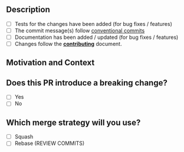 <!---
Provide a general summary of your changes in the Title above
-->

## Description

<!--- Describe your changes in detail -->

- [ ] Tests for the changes have been added (for bug fixes / features)
- [ ] The commit message(s) follow [conventional commits](https://www.conventionalcommits.org/en/v1.0.0/)
- [ ] Documentation has been added / updated (for bug fixes / features)
- [ ] Changes follow the **[contributing](../blob/master/docs/CONTRIBUTING.md)** document.

## Motivation and Context

<!--- Why is this change required? What problem does it solve? -->

## Does this PR introduce a breaking change?

- [ ] Yes
- [ ] No

<!-- If this PR contains a breaking change, please describe the impact and migration path for existing applications below. -->

## Which merge strategy will you use?

<!-- This indicates to reviewers whether they need to check your commits are ready to be rebased on master or not. -->

- [ ] Squash
- [ ] Rebase (REVIEW COMMITS)
